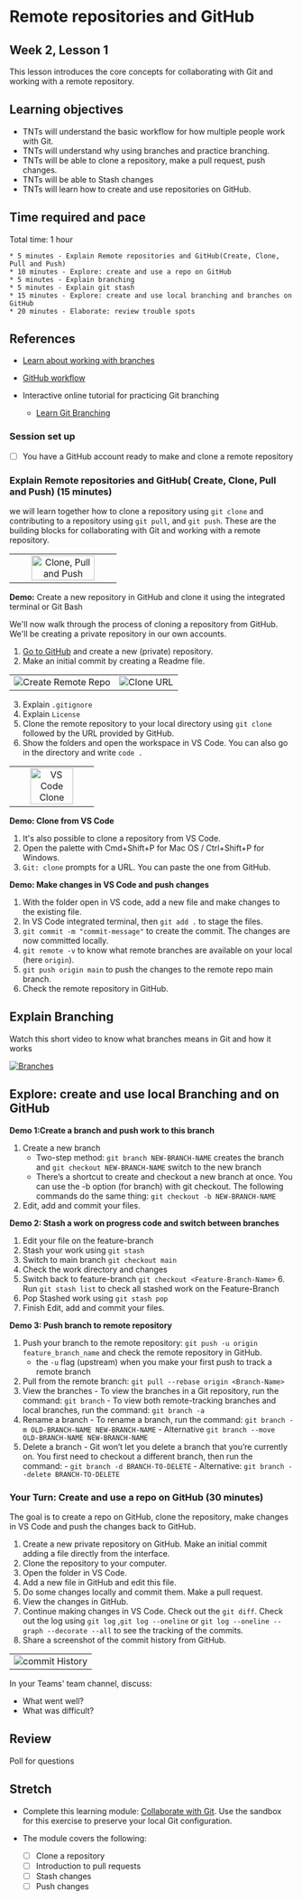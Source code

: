 # Remote repositories and GitHub

## Week 2, Lesson 1

This lesson introduces the core concepts for collaborating with Git and working with a remote repository.

## Learning objectives

- TNTs will understand the basic workflow for how multiple people work with Git.
- TNTs will understand why using branches and practice branching.
- TNTs will be able to clone a repository, make a pull request, push changes.
- TNTs will be able to Stash changes
- TNTs will learn how to create and use repositories on GitHub.

## Time required and pace

Total time: 1 hour

    * 5 minutes - Explain Remote repositories and GitHub(Create, Clone, Pull and Push)
    * 10 minutes - Explore: create and use a repo on GitHub
    * 5 minutes - Explain branching
    * 5 minutes - Explain git stash
    * 15 minutes - Explore: create and use local branching and branches on GitHub
    * 20 minutes - Elaborate: review trouble spots

## References

- [Learn about working with branches](https://www.youtube.com/watch?v=JTE2Fn_sCZs)
- [GitHub workflow](https://guides.github.com/introduction/flow/)

- Interactive online tutorial for practicing Git branching
  - [Learn Git Branching](https://learngitbranching.js.org/)

### Session set up

- [ ] You have a GitHub account ready to make and clone a remote repository

### Explain Remote repositories and GitHub( Create, Clone, Pull and Push) (15 minutes)

we will learn together how to clone a repository using `git clone` and contributing to a repository using `git pull`, and `git push`. These are the building blocks for collaborating with Git and working with a remote repository.

<table style="border: none">
    <tr align="center">
        <td><img src="./remotes.png" alt="Clone, Pull and Push" width="80%"> </td>

</tr>
</table>

**Demo:** Create a new repository in GitHub and clone it using the integrated terminal or Git Bash

We'll now walk through the process of cloning a repository from GitHub. We'll be creating a private repository in our own accounts.

1. [Go to GitHub](https://github.com/) and create a new (private) repository.
2. Make an initial commit by creating a Readme file.

<table style="border: none">
    <tr>
        <td><img src="./CreateRemoteRepo.gif" alt="Create Remote Repo"> </td>
        <td><img src="./CloneURL.gif" alt="Clone URL"></td>
    </tr>
</table>

3. Explain `.gitignore`
4. Explain `License`
5. Clone the remote repository to your local directory using `git clone` followed by the URL provided by GitHub.
6. Show the folders and open the workspace in VS Code. You can also go in the directory and write `code .`

<table style="border: none">
    <tr align="center">
        <td><img src="./VSCodeRemoteClone.gif" width="75%" alt= "VS Code Clone"> </td> 
 </tr>
</table>

**Demo: Clone from VS Code**

1.  It's also possible to clone a repository from VS Code.
2.  Open the palette with Cmd+Shift+P for Mac OS / Ctrl+Shift+P for Windows.
3.  `Git: clone` prompts for a URL. You can paste the one from GitHub.

**Demo: Make changes in VS Code and push changes**

1.  With the folder open in VS code, add a new file and make changes to the existing file.
2.  In VS Code integrated terminal, then `git add .` to stage the files.
3.  `git commit -m "commit-message"` to create the commit. The changes are now committed locally.
4.  `git remote -v` to know what remote branches are available on your local (here `origin`).
5.  `git push origin main` to push the changes to the remote repo main branch.
6.  Check the remote repository in GitHub.

## Explain Branching

Watch this short video to know what branches means in Git and how it works

[![Branches](https://yt-embed.herokuapp.com/embed?v=LShNJtuW8lY)](https://youtu.be/LShNJtuW8lY)

## Explore: create and use local Branching and on GitHub

**Demo 1:Create a branch and push work to this branch**

1. Create a new branch
   - Two-step method: `git branch NEW-BRANCH-NAME` creates the branch and `git checkout NEW-BRANCH-NAME` switch to the new branch
   - There’s a shortcut to create and checkout a new branch at once. You can use the -b option (for branch) with git checkout. The following commands do the same thing: `git checkout -b NEW-BRANCH-NAME`
2. Edit, add and commit your files.

**Demo 2: Stash a work on progress code and switch between branches**

1. Edit your file on the feature-branch
2. Stash your work using `git stash`
3. Switch to main branch `git checkout main`
4. Check the work directory and changes
5. Switch back to feature-branch `git checkout <Feature-Branch-Name>` 6. Run `git stash list` to check all stashed work on the Feature-Branch
6. Pop Stashed work using `git stash pop`
7. Finish Edit, add and commit your files.

**Demo 3: Push branch to remote repository**

1. Push your branch to the remote repository: `git push -u origin feature_branch_name` and check the remote repository in GitHub.
   - the `-u` flag (upstream) when you make your first push to track a remote branch
2. Pull from the remote branch: `git pull --rebase origin <Branch-Name>`
3. View the branches - To view the branches in a Git repository, run the command: `git branch` - To view both remote-tracking branches and local branches, run the command: `git branch -a`
4. Rename a branch - To rename a branch, run the command: `git branch -m OLD-BRANCH-NAME NEW-BRANCH-NAME` - Alternative `git branch --move OLD-BRANCH-NAME NEW-BRANCH-NAME`
5. Delete a branch - Git won’t let you delete a branch that you’re currently on. You first need to checkout a different branch, then run the command: - `git branch -d BRANCH-TO-DELETE` - Alternative: `git branch --delete BRANCH-TO-DELETE`

### Your Turn: Create and use a repo on GitHub (30 minutes)

The goal is to create a repo on GitHub, clone the repository, make changes in VS Code and push the changes back to GitHub.

1. Create a new private repository on GitHub. Make an initial commit adding a file directly from the interface.
2. Clone the repository to your computer.
3. Open the folder in VS Code.
4. Add a new file in GitHub and edit this file.
5. Do some changes locally and commit them. Make a pull request.
6. View the changes in GitHub.
7. Continue making changes in VS Code. Check out the `git diff`. Check out the log using `git log` ,`git log --oneline` or `git log --oneline --graph --decorate --all` to see the tracking of the commits.
8. Share a screenshot of the commit history from GitHub.

<table style="border: none">
    <tr align="center">
        <td><img src="./commitHistory.png" alt="commit History"> </td>
    </tr>
</table>

In your Teams' team channel, discuss:

- What went well?
- What was difficult?

## Review

Poll for questions

## Stretch

- Complete this learning module: [Collaborate with Git](https://docs.microsoft.com/en-us/learn/modules/collaborate-with-git/). Use the sandbox for this exercise to preserve your local Git configuration.

- The module covers the following:
  - [ ] Clone a repository
  - [ ] Introduction to pull requests
  - [ ] Stash changes
  - [ ] Push changes
